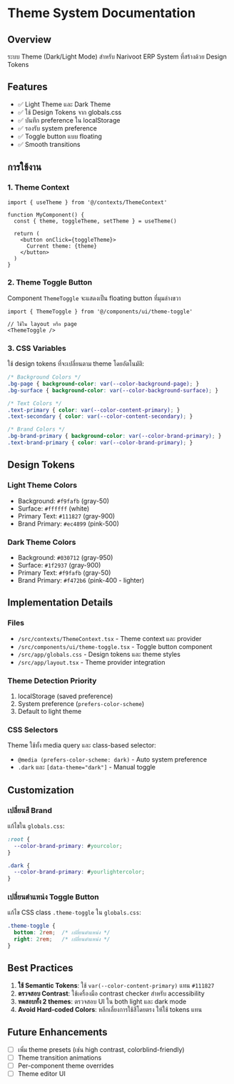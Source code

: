 # Theme System Documentation

## Overview
ระบบ Theme (Dark/Light Mode) สำหรับ Narivoot ERP System ที่สร้างด้วย Design Tokens

## Features
- ✅ Light Theme และ Dark Theme
- ✅ ใช้ Design Tokens จาก globals.css
- ✅ บันทึก preference ใน localStorage
- ✅ รองรับ system preference
- ✅ Toggle button แบบ floating
- ✅ Smooth transitions

## การใช้งาน

### 1. Theme Context
```tsx
import { useTheme } from '@/contexts/ThemeContext'

function MyComponent() {
  const { theme, toggleTheme, setTheme } = useTheme()
  
  return (
    <button onClick={toggleTheme}>
      Current theme: {theme}
    </button>
  )
}
```

### 2. Theme Toggle Button
Component `ThemeToggle` จะแสดงเป็น floating button ที่มุมล่างขวา

```tsx
import { ThemeToggle } from '@/components/ui/theme-toggle'

// ใช้ใน layout หรือ page
<ThemeToggle />
```

### 3. CSS Variables
ใช้ design tokens ที่จะเปลี่ยนตาม theme โดยอัตโนมัติ:

```css
/* Background Colors */
.bg-page { background-color: var(--color-background-page); }
.bg-surface { background-color: var(--color-background-surface); }

/* Text Colors */
.text-primary { color: var(--color-content-primary); }
.text-secondary { color: var(--color-content-secondary); }

/* Brand Colors */
.bg-brand-primary { background-color: var(--color-brand-primary); }
.text-brand-primary { color: var(--color-brand-primary); }
```

## Design Tokens

### Light Theme Colors
- Background: `#f9fafb` (gray-50)
- Surface: `#ffffff` (white)
- Primary Text: `#111827` (gray-900)
- Brand Primary: `#ec4899` (pink-500)

### Dark Theme Colors
- Background: `#030712` (gray-950)
- Surface: `#1f2937` (gray-900)
- Primary Text: `#f9fafb` (gray-50)
- Brand Primary: `#f472b6` (pink-400 - lighter)

## Implementation Details

### Files
- `/src/contexts/ThemeContext.tsx` - Theme context และ provider
- `/src/components/ui/theme-toggle.tsx` - Toggle button component
- `/src/app/globals.css` - Design tokens และ theme styles
- `/src/app/layout.tsx` - Theme provider integration

### Theme Detection Priority
1. localStorage (saved preference)
2. System preference (`prefers-color-scheme`)
3. Default to light theme

### CSS Selectors
Theme ใช้ทั้ง media query และ class-based selector:
- `@media (prefers-color-scheme: dark)` - Auto system preference
- `.dark` และ `[data-theme="dark"]` - Manual toggle

## Customization

### เปลี่ยนสี Brand
แก้ไขใน `globals.css`:
```css
:root {
  --color-brand-primary: #yourcolor;
}

.dark {
  --color-brand-primary: #yourlightercolor;
}
```

### เปลี่ยนตำแหน่ง Toggle Button
แก้ไข CSS class `.theme-toggle` ใน `globals.css`:
```css
.theme-toggle {
  bottom: 2rem;  /* เปลี่ยนตำแหน่ง */
  right: 2rem;   /* เปลี่ยนตำแหน่ง */
}
```

## Best Practices

1. **ใช้ Semantic Tokens**: ใช้ `var(--color-content-primary)` แทน `#111827`
2. **ตรวจสอบ Contrast**: ใช้เครื่องมือ contrast checker สำหรับ accessibility
3. **ทดสอบทั้ง 2 themes**: ตรวจสอบ UI ใน both light และ dark mode
4. **Avoid Hard-coded Colors**: หลีกเลี่ยงการใช้สีโดยตรง ให้ใช้ tokens แทน

## Future Enhancements
- [ ] เพิ่ม theme presets (เช่น high contrast, colorblind-friendly)
- [ ] Theme transition animations
- [ ] Per-component theme overrides
- [ ] Theme editor UI
